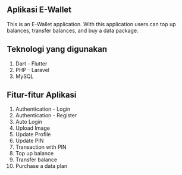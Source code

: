 ## Aplikasi E-Wallet

This is an E-Wallet application. With this application users can top up balances, transfer balances, and buy a data package.

## Teknologi yang digunakan

1. Dart - Flutter
2. PHP - Laravel
3. MySQL

## Fitur-fitur Aplikasi

1. Authentication - Login
2. Authentication - Register
3. Auto Login
4. Upload Image
5. Update Profile
6. Update PIN
7. Transaction with PIN
8. Top up balance
9. Transfer balance
10. Purchase a data plan
